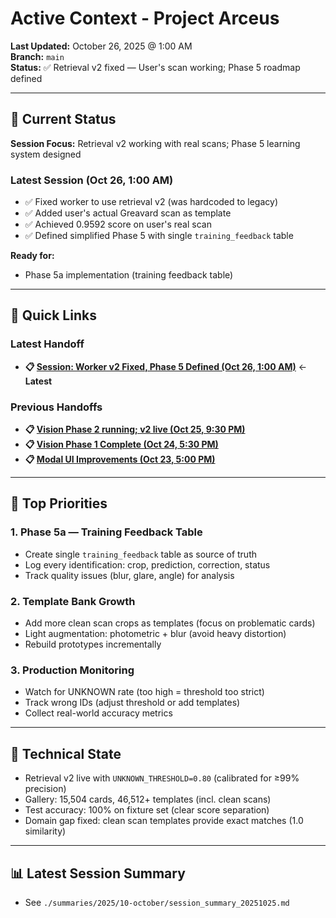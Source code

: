 # Active Context - Project Arceus

**Last Updated:** October 26, 2025 @ 1:00 AM  
**Branch:** `main`  
**Status:** ✅ Retrieval v2 fixed — User's scan working; Phase 5 roadmap defined

---

## 🎯 Current Status

**Session Focus:** Retrieval v2 working with real scans; Phase 5 learning system designed

### Latest Session (Oct 26, 1:00 AM)
- ✅ Fixed worker to use retrieval v2 (was hardcoded to legacy)
- ✅ Added user's actual Greavard scan as template
- ✅ Achieved 0.9592 score on user's real scan
- ✅ Defined simplified Phase 5 with single `training_feedback` table

**Ready for:**
- Phase 5a implementation (training feedback table)

---

## 📖 Quick Links

### Latest Handoff
- **📋 [Session: Worker v2 Fixed, Phase 5 Defined (Oct 26, 1:00 AM)](./handoffs/2025/10-october/context_handoff_20251026_0100.md)** ← **Latest**

### Previous Handoffs
- **📋 [Vision Phase 2 running; v2 live (Oct 25, 9:30 PM)](./handoffs/2025/10-october/context_handoff_20251025_2130.md)**
- **📋 [Vision Phase 1 Complete (Oct 24, 5:30 PM)](./handoffs/2025/10-october/context_handoff_20251024_1730.md)**
- **📋 [Modal UI Improvements (Oct 23, 5:00 PM)](./handoffs/2025/10-october/context_handoff_20251023_1700.md)**

---

## 🔴 Top Priorities

### 1. Phase 5a — Training Feedback Table
- Create single `training_feedback` table as source of truth
- Log every identification: crop, prediction, correction, status
- Track quality issues (blur, glare, angle) for analysis

### 2. Template Bank Growth
- Add more clean scan crops as templates (focus on problematic cards)
- Light augmentation: photometric + blur (avoid heavy distortion)
- Rebuild prototypes incrementally

### 3. Production Monitoring
- Watch for UNKNOWN rate (too high = threshold too strict)
- Track wrong IDs (adjust threshold or add templates)
- Collect real-world accuracy metrics

---

## 🔧 Technical State
- Retrieval v2 live with `UNKNOWN_THRESHOLD=0.80` (calibrated for ≥99% precision)
- Gallery: 15,504 cards, 46,512+ templates (incl. clean scans)
- Test accuracy: 100% on fixture set (clear score separation)
- Domain gap fixed: clean scan templates provide exact matches (1.0 similarity)

---

## 📊 Latest Session Summary
- See `./summaries/2025/10-october/session_summary_20251025.md`

